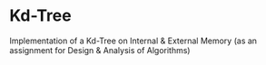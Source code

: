 Kd-Tree
=======

Implementation of a Kd-Tree on Internal &amp; External Memory (as an assignment for Design &amp; Analysis of Algorithms)
